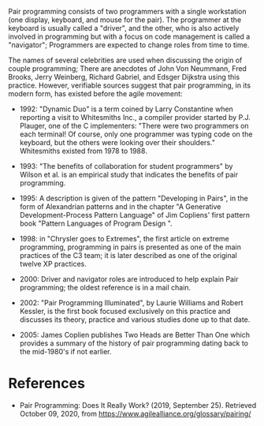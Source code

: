 Pair programming consists of two programmers with a single workstation (one display, keyboard, and mouse for the pair). The programmer at the keyboard is usually called a "driver", and the other, who is also actively involved in programming but with a focus on code management is called a "navigator"; Programmers are expected to change roles from time to time.

The names of several celebrities are used when discussing the origin of couple programming; There are anecdotes of John Von Neummann, Fred Brooks, Jerry Weinberg, Richard Gabriel, and Edsger Dijkstra using this practice. However, verifiable sources suggest that pair programming, in its modern form, has existed before the agile movement:

- 1992: "Dynamic Duo" is a term coined by Larry Constantine when reporting a visit to Whitesmiths Inc., a compiler provider started by P.J. Plauger, one of the C implementers: "There were two programmers on each terminal! Of course, only one programmer was typing code on the keyboard, but the others were looking over their shoulders." Whitesmiths existed from 1978 to 1988.

- 1993: "The benefits of collaboration for student programmers" by Wilson et al. is an empirical study that indicates the benefits of pair programming.

- 1995: A description is given of the pattern "Developing in Pairs", in the form of Alexandrian patterns and in the chapter "A Generative Development-Process Pattern Language" of Jim Copliens' first pattern book "Pattern Languages ​​of Program Design ".

- 1998: in "Chrysler goes to Extremes", the first article on extreme programming, programming in pairs is presented as one of the main practices of the C3 team; it is later described as one of the original twelve XP practices.

- 2000: Driver and navigator roles are introduced to help explain Pair programming; the oldest reference is in a mail chain.

- 2002: "Pair Programming Illuminated", by Laurie Williams and Robert Kessler, is the first book focused exclusively on this practice and discusses its theory, practice and various studies done up to that date.

- 2005: James Coplien publishes Two Heads are Better Than One which provides a summary of the history of pair programming dating back to the mid-1980's if not earlier.

# References
- Pair Programming: Does It Really Work? (2019, September 25). Retrieved October 09, 2020, from https://www.agilealliance.org/glossary/pairing/